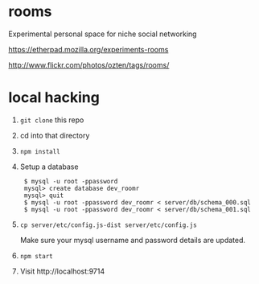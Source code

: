 rooms
=====

Experimental personal space for niche social networking

https://etherpad.mozilla.org/experiments-rooms

http://www.flickr.com/photos/ozten/tags/rooms/

local hacking
=============

1. `git clone` this repo
2. cd into that directory
3. `npm install`
4. Setup a database

        $ mysql -u root -ppassword
        mysql> create database dev_roomr
        mysql> quit
        $ mysql -u root -ppassword dev_roomr < server/db/schema_000.sql
        $ mysql -u root -ppassword dev_roomr < server/db/schema_001.sql

5. `cp server/etc/config.js-dist server/etc/config.js`

    Make sure your mysql username and password details are updated.

6. `npm start`
7. Visit http://localhost:9714